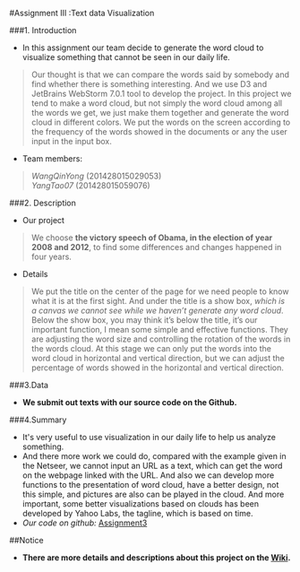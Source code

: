 #Assignment III :Text data Visualization

###1. Introduction
+ In this assignment our team decide to generate the word cloud to visualize something that cannot be seen in our daily life.
> Our thought is that we can compare the words said by somebody and find whether there is something interesting. And we use D3 and JetBrains WebStorm 7.0.1 tool to develop the project.
  In this project we tend to make a word cloud, but not simply the word cloud among all the words we get, we just make them together and generate the word cloud in different colors.
 We put the words on the screen according to the frequency of the words showed in the documents or any the user input in the input box.

+ Team members:
> *WangQinYong* (201428015029053)    
> *YangTao07* (201428015059076)

###2. Description
+ Our project
> We choose **the victory speech of Obama, in the election of year 2008 and 2012**, to find some differences and changes happened in four years.

+ Details
> We put the title on the center of the page for we need people to know what it is at the first sight.
And under the title is a show box, *which is a canvas we cannot see while we haven’t generate any word cloud*.
 Below the show box, you may think it’s below the title, it’s our important function, I mean some simple and effective functions.
 They are adjusting the word size and controlling the rotation of the words in the words cloud.
 At this stage we can only put the words into the word cloud in horizontal and vertical direction, but we can adjust the percentage of words showed in the horizontal and vertical direction.
 
###3.Data
+ **We submit out texts with our source code on the Github.**


###4.Summary
+ It's very useful to use visualization in our daily life to help us analyze something.
+ And there more work we could do, compared with the example given in the Netseer, we cannot input an URL as a text, which can get the word on the webpage linked with the URL. And also we can develop more functions to the presentation of word cloud, have a better design, not this simple, and pictures are also can be played in the cloud. And more important, some better visualizations based on clouds has been developed by Yahoo Labs, the tagline, which is based on time.
+ *Our code on github:* [Assignment3](https://github.com/vis2014/Assignment3)

##Notice
+ **There are more details and descriptions about this project on the [Wiki](http://211.147.15.14/UCAS_14_Fall/index.php/WangQinYong_YangTao07_A3).**

